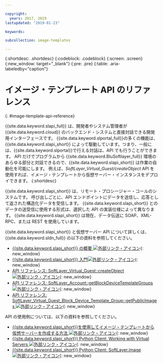 ```yaml
---

copyright:
  years: 2017, 2019
lastupdated: "2019-01-23"

keywords:

subcollection: image-templates

---
```


{:shortdesc: .shortdesc}
{:codeblock: .codeblock}
{:screen: .screen}
{:new_window: target="_blank"}
{:pre: .pre}
{:table: .aria-labeledby="caption"}

# イメージ・テンプレート API のリファレンス
{: #image-template-api-reference}

{{site.data.keyword.slapi_full}} は、開発者やシステム管理者が {{site.data.keyword.cloud}} のバックエンド・システムと直接対話できる開発用インターフェースです。 {{site.data.keyword.slportal_full}}の多くの機能は、{{site.data.keyword.slapi_short}} によって駆動しています。つまり、一般には、{{site.data.keyword.slportal}}で行える対話は、API でも行うことができます。 API だけでプログラムから {{site.data.keyword.BluSoftlayer_full}} 環境のあらゆる部分と対話できるので、{{site.data.keyword.slapi_short}} は作業の自動化を可能にします。 例えば、*SoftLayer_Virtual_Guest/createObject* API を使用すれば、イメージ・テンプレートから仮想サーバー・インスタンスをデプロイできます。
{:shortdesc}

{{site.data.keyword.slapi_short}} は、リモート・プロシージャー・コールのシステムです。 呼び出しごとに、API エンドポイントにデータを送信し、応答として返された構造化データを受信します。 {{site.data.keyword.slapi_short}} とのデータの送受信に使用する形式は、選択した API の実装仕様によって異なります。 {{site.data.keyword.slapi_short}} は現在、データ伝送に SOAP、XML-RPC、または REST を使用しています。

{{site.data.keyword.slapi_short}} と仮想サーバー API について詳しくは、{{site.data.keyword.sldn_full}} の以下の資料を参照してください。
* [{{site.data.keyword.slapi_short}} の概要 ![外部リンク・アイコン](../icons/launch-glyph.svg "外部リンク・アイコン")](https://softlayer.github.io/reference/softlayerapi/){: new_window}
* [{{site.data.keyword.slapi_short}} 入門![外部リンク・アイコン](../icons/launch-glyph.svg "外部リンク・アイコン")](https://softlayer.github.io/article/getting-started/){: new_window}
* [API リファレンス: SoftLayer_Virtual_Guest::createObject ![外部リンク・アイコン](../icons/launch-glyph.svg "外部リンク・アイコン")](https://softlayer.github.io/reference/services/SoftLayer_Virtual_Guest/createObject/){: new_window}
* [API リファレンス: SoftLayer_Account::getBlockDeviceTemplateGroups ![外部リンク・アイコン](../icons/launch-glyph.svg "外部リンク・アイコン")](https://softlayer.github.io/reference/services/SoftLayer_Account/getBlockDeviceTemplateGroups/){: new_window}
* [API リファレンス: SoftLayer_Virtual_Guest_Block_Device_Template_Group::getPublicImages ![外部リンク・アイコン](../icons/launch-glyph.svg "外部リンク・アイコン")](https://softlayer.github.io/reference/services/SoftLayer_Virtual_Guest_Block_Device_Template_Group/getPublicImages/){: new_window}

API の使用例については、以下の資料を参照してください。
* [{{site.data.keyword.slapi_short}}を使用してイメージ・テンプレートから仮想サーバーを作成する方法 ![外部リンク・アイコン](../icons/launch-glyph.svg "外部リンク・アイコン")](https://stackoverflow.com/questions/41138874/how-to-create-virtual-server-using-standard-template-softlayer-using-rest-api){: new_window}
* [{{site.data.keyword.slapi_short}} Python Client: Working with Virtual Servers ![外部リンク・アイコン](../icons/launch-glyph.svg "外部リンク・アイコン")](http://softlayer-python.readthedocs.io/en/latest/cli/vs.html){: new_window}
* [{{site.data.keyword.slapi_short}} Python Client: SoftLayer.image ![外部リンク・アイコン](../icons/launch-glyph.svg "外部リンク・アイコン")](https://softlayer-api-python-client.readthedocs.io/en/latest/api/managers/image/){: new_window}
